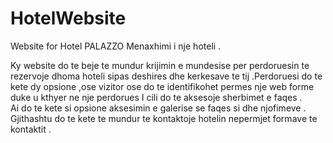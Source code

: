 # HotelWebsite
Website for Hotel PALAZZO
Menaxhimi i nje hoteli .

Ky website do te beje te mundur krijimin e mundesise per perdoruesin te rezervoje dhoma hoteli sipas deshires dhe kerkesave te tij .Perdoruesi do te kete dy opsione ,ose vizitor ose do te identifikohet permes nje web forme duke u kthyer ne nje perdorues I cili  do te aksesoje sherbimet e faqes .  
Ai do te kete si opsione aksesimin e galerise se faqes si dhe  njofimeve  .
Gjithashtu do te kete te mundur te kontaktoje hotelin nepermjet formave te kontaktit .
